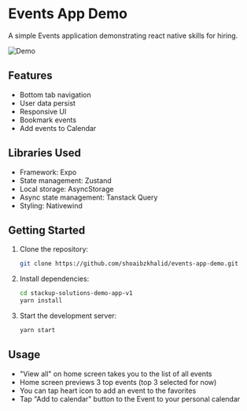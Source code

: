 # Events App Demo

A simple Events application demonstrating react native skills for hiring.

![Demo](demo.gif)

## Features

- Bottom tab navigation
- User data persist
- Responsive UI
- Bookmark events
- Add events to Calendar

## Libraries Used

- Framework: Expo
- State management: Zustand
- Local storage: AsyncStorage
- Async state management: Tanstack Query
- Styling: Nativewind

## Getting Started

1. Clone the repository:
   ```bash
   git clone https://github.com/shoaibzkhalid/events-app-demo.git
   ```
2. Install dependencies:
   ```bash
   cd stackup-solutions-demo-app-v1
   yarn install
   ```
3. Start the development server:
   ```bash
   yarn start
   ```

## Usage

- "View all" on home screen takes you to the list of all events
- Home screen previews 3 top events (top 3 selected for now)
- You can tap heart icon to add an event to the favorites
- Tap "Add to calendar" button to the Event to your personal calendar
